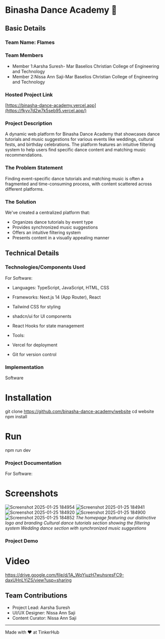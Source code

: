 # Binasha Dance Academy 🎯

## Basic Details

### Team Name: Flames

### Team Members

- Member 1:Aarsha Suresh- Mar Baselios Christian College of Engineering and Technology
- Member 2:Nissa Ann Saji-Mar Baselios Christian College of Engineering and Technology 



### Hosted Project Link

[https://binasha-dance-academy.vercel.app](https://fkyv7d2w7k5seb95.vercel.app/)

### Project Description

A dynamic web platform for Binasha Dance Academy that showcases dance tutorials and music suggestions for various events like weddings, cultural fests, and birthday celebrations. The platform features an intuitive filtering system to help users find specific dance content and matching music recommendations.

### The Problem Statement

Finding event-specific dance tutorials and matching music is often a fragmented and time-consuming process, with content scattered across different platforms.

### The Solution

We've created a centralized platform that:

- Organizes dance tutorials by event type
- Provides synchronized music suggestions
- Offers an intuitive filtering system
- Presents content in a visually appealing manner


## Technical Details
### Technologies/Components Used

For Software:

- Languages: TypeScript, JavaScript, HTML, CSS
- Frameworks: Next.js 14 (App Router), React


- Tailwind CSS for styling
- shadcn/ui for UI components
- React Hooks for state management



- Tools:

- Vercel for deployment
- Git for version control


### Implementation

Software

# Installation
git clone https://github.com/binasha-dance-academy/website
cd website
npm install


# Run

npm run dev


### Project Documentation

For Software:

# Screenshots

![Screenshot 2025-01-25 184954](https://github.com/user-attachments/assets/0778a3b7-0672-4533-850c-41674d74c0d2)
![Screenshot 2025-01-25 184941](https://github.com/user-attachments/assets/5d4589f8-aa67-45c5-89b2-21d8c66cbe24)
![Screenshot 2025-01-25 184920](https://github.com/user-attachments/assets/932dbf3c-2ae1-4a05-b9dc-7678563f490e)
![Screenshot 2025-01-25 184900](https://github.com/user-attachments/assets/27d39efa-39b1-408c-8ea4-520d6e8a36a8)
![Screenshot 2025-01-25 184852](https://github.com/user-attachments/assets/823ab12c-263b-43cd-a518-0ab47ef0267f)
*The homepage featuring our distinctive logo and branding*
*Cultural dance tutorials section showing the filtering system*
*Wedding dance section with synchronized music suggestions*


### Project Demo

# Video

https://drive.google.com/file/d/1A_WqYjuzH7wuhsresFC9-daxUHnLYiZS/view?usp=sharing


## Team Contributions

- Project Lead: Aarsha Suresh 
- UI/UX Designer: Nissa Ann Saji
- Content Curator: Nissa Ann Saji


---

Made with ❤️ at TinkerHub
